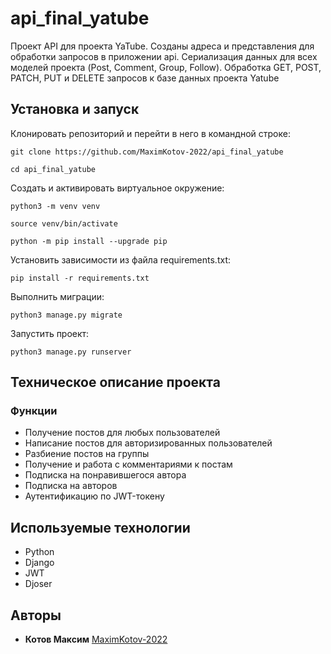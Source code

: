 # api_final_yatube
Проект API для проекта YaTube. Созданы адреса и представления для обработки запросов в приложении api.
Сериализация данных для всех моделей проекта (Post, Comment, Group, Follow).
Обработка GET, POST, PATCH, PUT и DELETE запросов к базе данных проекта Yatube


## Установка и запуск
Клонировать репозиторий и перейти в него в командной строке:
```
git clone https://github.com/MaximKotov-2022/api_final_yatube
```
```
cd api_final_yatube
```

Cоздать и активировать виртуальное окружение:
```
python3 -m venv venv
```

```
source venv/bin/activate
```
```
python -m pip install --upgrade pip
```

Установить зависимости из файла requirements.txt:

```
pip install -r requirements.txt
```

Выполнить миграции:
```
python3 manage.py migrate
```

Запустить проект:
```
python3 manage.py runserver
```


## Техническое описание проекта
### Функции
+ Получение постов для любых пользователей
+ Написание постов для авторизированных пользователей
+ Разбиение постов на группы
+ Получение и работа с комментариями к постам
+ Подписка на понравившегося автора
+ Подписка на авторов
+ Аутентификацию по JWT-токену


## Используемые технологии
+ Python
+ Django
+ JWT
+ Djoser

## Авторы
+ **Котов Максим** [MaximKotov-2022](https://github.com/MaximKotov-2022)
